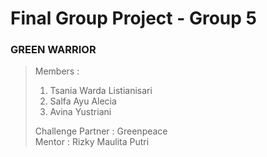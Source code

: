 <h1>Final Group Project - Group 5</h1>
<h3>GREEN WARRIOR</h3>

> Members :<br>
><ol type="1">
>    <li>Tsania Warda Listianisari </li>
>    <li>Salfa Ayu Alecia </li>
>    <li>Avina Yustriani </li>
></ol>
> Challenge Partner : Greenpeace <br>
> Mentor : Rizky Maulita Putri